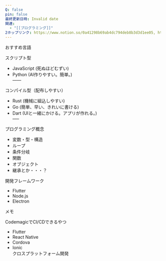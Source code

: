 ```yaml
---
Q: false
pin: false
最終更新日時: Invalid date
関連:
  - "[[プログラミング]]"
2ホップリンク: https://www.notion.so/0a41298b69ab4dc794deb8b3d3d1ee05, https://www.notion.so/14c680a9513f402cb546a22bda05f95b, https://www.notion.so/34f92ffc1e4c4d1b857b21a7d6b1b1de, https://www.notion.so/3d616c7cd72f4094801215141f8c2728, https://www.notion.so/68683c8593d4479c99a07fde3e6774bc, https://www.notion.so/7aabe6e7f03a44b28cdaeb92e3ef259b, https://www.notion.so/90e8af62936e4d72a8ce6914ad492062, https://www.notion.so/9ba61d2d4f2044349a218692fcc1e00b, https://www.notion.so/ca8169668e454da2a8959019045176b4, https://www.notion.so/d38b1d3b7fcd4e1d91dcec4bb1a4e39b, https://www.notion.so/de44079af2ea4e5aa1a89d5652190257, https://www.notion.so/ebd3d7a92c894323b0da135a2bdefa13, https://www.notion.so/fa1ab1433fe44fb981cf3eecfca12657
---
```

おすすめ言語

スクリプト型

- JavaScript (死ぬほどむずい)  
- Python (AI作りやすい。簡単。)  
——  

コンパイル型（配布しやすい）

- Rust (機械に組込しやすい)  
- Go (簡単、早い、きれいに書ける)  
- Dart (UIと一緒にかける。アプリが作れる。)  
—–  

プログラミング概念

- 変数・型・構造  
- ループ  
- 条件分岐  
- 関数  
- オブジェクト  
- 継承とか・・・？  

開発フレームワーク

- Flutter  
- Node.js  
- Electron  

メモ

CodemagicでCI/CDできるやつ

- Flutter  
- React Native  
- Cordova  
- Ionic  
クロスプラットフォーム開発
